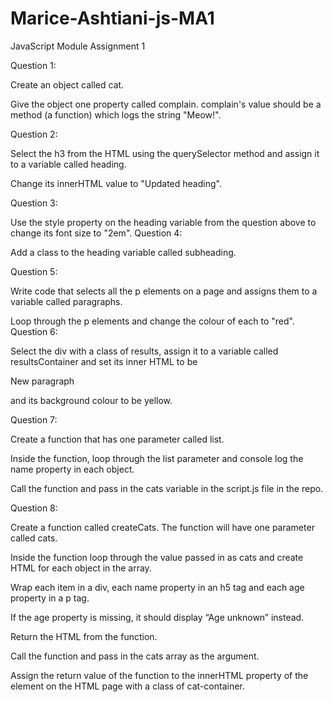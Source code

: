 # Marice-Ashtiani-js-MA1
JavaScript Module Assignment 1


Question 1:

Create an object called cat.

Give the object one property called complain. complain's value should be a method (a function) which logs the string "Meow!".



Question 2:

Select the h3 from the HTML using the querySelector method and assign it to a variable called heading.

Change its innerHTML value to "Updated heading".



Question 3:

Use the style property on the heading variable from the question above to change its font size to "2em".
Question 4:

Add a class to the heading variable called subheading.



Question 5:

Write code that selects all the p elements on a page and assigns them to a variable called paragraphs.

Loop through the p elements and change the colour of each to "red".
Question 6:

Select the div with a class of results, assign it to a variable called resultsContainer and set its inner HTML to be <p>New paragraph</p> and its background colour to be yellow.



Question 7:

Create a function that has one parameter called list.

Inside the function, loop through the list parameter and console log the name property in each object.

Call the function and pass in the cats variable in the script.js file in the repo.



Question 8:

Create a function called createCats. The function will have one parameter called cats.

Inside the function loop through the value passed in as cats and create HTML for each object in the array.

Wrap each item in a div, each name property in an h5 tag and each age property in a p tag.

If the age property is missing, it should display “Age unknown” instead.

Return the HTML from the function.

Call the function and pass in the cats array as the argument.

Assign the return value of the function to the innerHTML property of the element on the HTML page with a class of cat-container.
